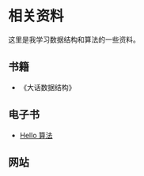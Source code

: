 # 相关资料
这里是我学习数据结构和算法的一些资料。

## 书籍
- 《大话数据结构》

## 电子书
-  [Hello 算法](https://www.hello-algo.com/)

## 网站